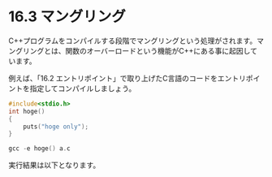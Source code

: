 # 16.3 マングリング

C++プログラムをコンパイルする段階でマングリングという処理がされます。マングリングとは、関数のオーバーロードという機能がC++にある事に起因しています。

例えば、「16.2 エントリポイント」で取り上げたC言語のコードをエントリポイントを指定してコンパイルしましょう。
```cpp
#include<stdio.h>
int hoge()
{
	puts("hoge only");
}
```
```cpp
gcc -e hoge() a.c
```
実行結果は以下となります。













